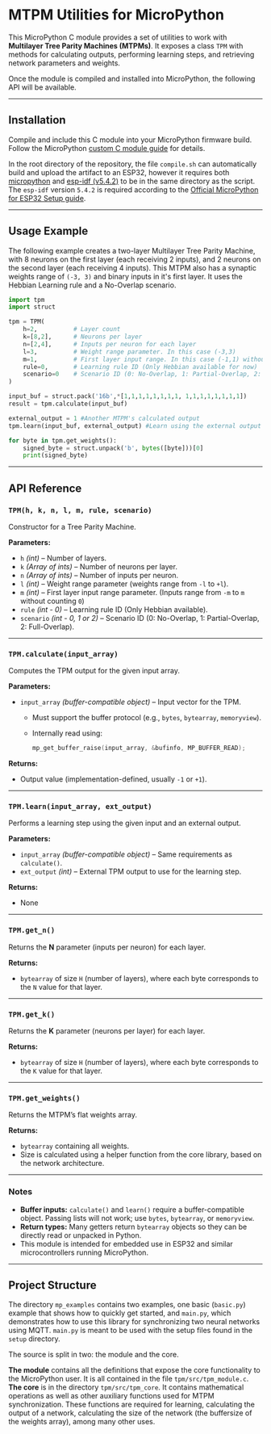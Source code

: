 # MTPM Utilities for MicroPython

This MicroPython C module provides a set of utilities to work with **Multilayer Tree Parity Machines (MTPMs)**.
It exposes a class `TPM` with methods for calculating outputs, performing learning steps, and retrieving network parameters and weights.

Once the module is compiled and installed into MicroPython, the following API will be available.

---

## Installation

Compile and include this C module into your MicroPython firmware build.
Follow the MicroPython [custom C module guide](https://docs.micropython.org/en/latest/develop/cmodules.html) for details.

In the root directory of the repository, the file `compile.sh` can automatically build and upload the artifact to an ESP32, however it requires both [micropython](https://github.com/micropython/micropython) and [esp-idf (v5.4.2)](https://github.com/espressif/esp-idf/tree/v5.4.2) to be in the same directory as the script. The `esp-idf` version `5.4.2` is required according to the [Official MicroPython for ESP32 Setup guide](https://github.com/micropython/micropython/tree/master/ports/esp32).

---

## Usage Example

The following example creates a two-layer Multilayer Tree Parity Machine, with 8 neurons on the first layer (each receiving 2 inputs), and 2 neurons on the second layer (each receiving 4 inputs). This MTPM also has a synaptic weights range of `(-3, 3)` and binary inputs in it's first layer. It uses the Hebbian Learning rule and a No-Overlap scenario.

```python
import tpm
import struct

tpm = TPM(
    h=2,          # Layer count
    k=[8,2],      # Neurons per layer
    n=[2,4],      # Inputs per neuron for each layer
    l=3,          # Weight range parameter. In this case (-3,3)
    m=1,          # First layer input range. In this case (-1,1) without counting zero.
    rule=0,       # Learning rule ID (Only Hebbian available for now)
    scenario=0    # Scenario ID (0: No-Overlap, 1: Partial-Overlap, 2: Full-Overlap)
)

input_buf = struct.pack('16b',*[1,1,1,1,1,1,1,1, 1,1,1,1,1,1,1,1])
result = tpm.calculate(input_buf)

external_output = 1 #Another MTPM's calculated output
tpm.learn(input_buf, external_output) #Learn using the external output and the last calculated output in the buffer.

for byte in tpm.get_weights():
    signed_byte = struct.unpack('b', bytes([byte]))[0]
    print(signed_byte)
```

---

## API Reference

### **`TPM(h, k, n, l, m, rule, scenario)`**

Constructor for a Tree Parity Machine.

**Parameters:**

* `h` *(int)* – Number of layers.
* `k` *(Array of ints)* – Number of neurons per layer.
* `n` *(Array of ints)* – Number of inputs per neuron.
* `l` *(int)* – Weight range parameter (weights range from `-l` to `+l`).
* `m` *(int)* –  First layer input range parameter. (Inputs range from `-m` to `m` without counting `0`)
* `rule` *(int - 0)* – Learning rule ID (Only Hebbian available).
* `scenario` *(int - 0, 1 or 2)* – Scenario ID (0: No-Overlap, 1: Partial-Overlap, 2: Full-Overlap).

---

### **`TPM.calculate(input_array)`**

Computes the TPM output for the given input array.

**Parameters:**

* `input_array` *(buffer-compatible object)* – Input vector for the TPM.

  * Must support the buffer protocol (e.g., `bytes`, `bytearray`, `memoryview`).
  * Internally read using:

    ```c
    mp_get_buffer_raise(input_array, &bufinfo, MP_BUFFER_READ);
    ```

**Returns:**

* Output value (implementation-defined, usually `-1` or `+1`).

---

### **`TPM.learn(input_array, ext_output)`**

Performs a learning step using the given input and an external output.

**Parameters:**

* `input_array` *(buffer-compatible object)* – Same requirements as `calculate()`.
* `ext_output` *(int)* – External TPM output to use for the learning step.

**Returns:**

* None

---

### **`TPM.get_n()`**

Returns the **N** parameter (inputs per neuron) for each layer.

**Returns:**

* `bytearray` of size `H` (number of layers), where each byte corresponds to the `N` value for that layer.

---

### **`TPM.get_k()`**

Returns the **K** parameter (neurons per layer) for each layer.

**Returns:**

* `bytearray` of size `H` (number of layers), where each byte corresponds to the `K` value for that layer.

---

### **`TPM.get_weights()`**

Returns the MTPM’s flat weights array.

**Returns:**

* `bytearray` containing all weights.
* Size is calculated using a helper function from the core library, based on the network architecture.

---

### Notes

* **Buffer inputs:** `calculate()` and `learn()` require a buffer-compatible object. Passing lists will not work; use `bytes`, `bytearray`, or `memoryview`.
* **Return types:** Many getters return `bytearray` objects so they can be directly read or unpacked in Python.
* This module is intended for embedded use in ESP32 and similar microcontrollers running MicroPython.

---

## Project Structure

The directory `mp_examples` contains two examples, one basic (`basic.py`) example that shows how to quickly get started, and `main.py`, which demonstrates how to use this library for synchronizing two neural networks using MQTT. `main.py` is meant to be used with the setup files found in the `setup` directory.

The source is split in two: the module and the core. 

**The module** contains all the definitions that expose the core functionality to the MicroPython user. It is all contained in the file `tpm/src/tpm_module.c`. **The core** is in the directory `tpm/src/tpm_core`. It contains mathematical operations as well as other auxiliary functions used for MTPM synchronization. These functions are required for learning, calculating the output of a network, calculating the size of the network (the buffersize of the weights array), among many other uses.  
